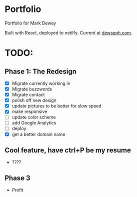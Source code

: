 # Portfolio

Portfolio for Mark Dewey

Built with React, deployed to netilfy. Current at [dewseph.com](https://www.dewseph.com).

# TODO:

## Phase 1: The Redesign

- [x] Migrate currently working in
- [x] Migrate buzzwords
- [x] Migrate contact
- [x] polish off new design
- [x] update pictures to be better for slow speed
- [x] make responsive
- [ ] update color scheme
- [ ] add Google Analytics
- [ ] deploy
- [x] get a better domain name

## Cool feature, have ctrl+P be my resume

- ????

## Phase 3

- Profit
